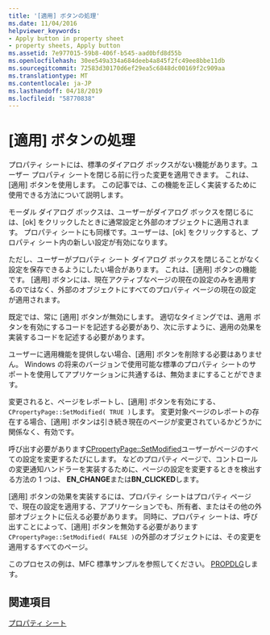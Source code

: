 ```yaml
---
title: '[適用] ボタンの処理'
ms.date: 11/04/2016
helpviewer_keywords:
- Apply button in property sheet
- property sheets, Apply button
ms.assetid: 7e977015-59b8-406f-b545-aad0bfd8d55b
ms.openlocfilehash: 30ee549a334a684deeb4a845f2fc49ee8bbe11db
ms.sourcegitcommit: 72583d30170d6ef29ea5c6848dc00169f2c909aa
ms.translationtype: MT
ms.contentlocale: ja-JP
ms.lasthandoff: 04/18/2019
ms.locfileid: "58770838"
---
```

# <a name="handling-the-apply-button"></a>[適用] ボタンの処理

プロパティ シートには、標準のダイアログ ボックスがない機能があります。ユーザー プロパティ シートを閉じる前に行った変更を適用できます。 これは、[適用] ボタンを使用します。 この記事では、この機能を正しく実装するために使用できる方法について説明します。

モーダル ダイアログ ボックスは、ユーザーがダイアログ ボックスを閉じるには、[ok] をクリックしたときに通常設定と外部のオブジェクトに適用されます。 プロパティ シートにも同様です。ユーザーは、[ok] をクリックすると、プロパティ シート内の新しい設定が有効になります。

ただし、ユーザーがプロパティ シート ダイアログ ボックスを閉じることがなく設定を保存できるようにしたい場合があります。 これは、[適用] ボタンの機能です。 [適用] ボタンには、現在アクティブなページの現在の設定のみを適用するのではなく、外部のオブジェクトにすべてのプロパティ ページの現在の設定が適用されます。

既定では、常に [適用] ボタンが無効にします。 適切なタイミングでは、適用 ボタンを有効にするコードを記述する必要があり、次に示すように、適用の効果を実装するコードを記述する必要があります。

ユーザーに適用機能を提供しない場合、[適用] ボタンを削除する必要はありません。 Windows の将来のバージョンで使用可能な標準のプロパティ シートのサポートを使用してアプリケーションに共通するは、無効ままにすることができます。

変更されると、ページをレポートし、[適用] ボタンを有効にする、`CPropertyPage::SetModified( TRUE )`します。 変更対象ページのレポートの存在する場合、[適用] ボタンは引き続き現在のページが変更されているかどうかに関係なく、有効です。

呼び出す必要があります[CPropertyPage::SetModified](../mfc/reference/cpropertypage-class.md#setmodified)ユーザーがページのすべての設定を変更するたびにします。 などのプロパティ ページで、コントロールの変更通知ハンドラーを実装するために、ページの設定を変更するときを検出する方法の 1 つは、 **EN_CHANGE**または**BN_CLICKED**します。

[適用] ボタンの効果を実装するには、プロパティ シートはプロパティ ページで、現在の設定を適用する、アプリケーションでも、所有者、またはその他の外部オブジェクトに伝える必要があります。 同時に、プロパティ シートは、呼び出すことによって、[適用] ボタンを無効する必要があります`CPropertyPage::SetModified( FALSE )`の外部のオブジェクトには、その変更を適用するすべてのページ。

このプロセスの例は、MFC 標準サンプルを参照してください。 [PROPDLG](../overview/visual-cpp-samples.md)します。

## <a name="see-also"></a>関連項目

[プロパティ シート](../mfc/property-sheets-mfc.md)
